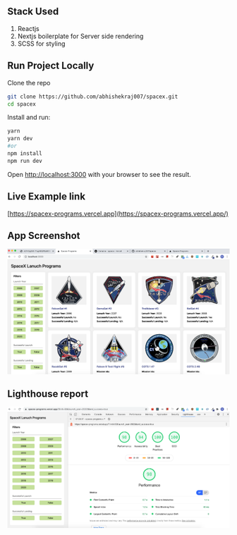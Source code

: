 ## Stack Used

1. Reactjs
2. Nextjs boilerplate for Server side rendering
3. SCSS for styling

## Run Project Locally

Clone the repo

```bash
git clone https://github.com/abhishekraj007/spacex.git
cd spacex
```

Install and run:

```bash
yarn
yarn dev
#or
npm install
npm run dev
```

Open [http://localhost:3000](http://localhost:3000) with your browser to see the result.

## Live Example link

[https://spacex-programs.vercel.app](https://spacex-programs.vercel.app/)

## App Screenshot

![App's screenshot](https://raw.githubusercontent.com/abhishekraj007/spacex/master/public/screenshot.png)

## Lighthouse report

![Lighthouse screenshot](https://raw.githubusercontent.com/abhishekraj007/spacex/master/public/lighthouse-report.png)
